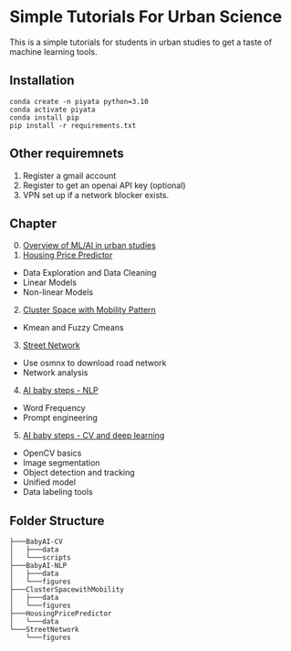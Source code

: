 # Simple Tutorials For Urban Science
This is a simple tutorials for students in urban studies to get a taste of machine learning tools.

## Installation
```
conda create -n piyata python=3.10
conda activate piyata
conda install pip
pip install -r requirements.txt
```
## Other requiremnets
1. Register a gmail account
2. Register to get an openai API key (optional)
3. VPN set up if a network blocker exists.

## Chapter
0. [Overview of ML/AI in urban studies](https://docs.google.com/presentation/d/1Qe5HpvrHvt2qUsnCyHGmEX-InD7OgYgSMav3nXh15ec/edit?usp=sharing)
1. [Housing Price Predictor](https://github.com/brookefzy/pitaya/tree/main/HousingPricePredictor)
* Data Exploration and Data Cleaning
* Linear Models
* Non-linear Models
2. [Cluster Space with Mobility Pattern](https://github.com/brookefzy/pitaya/tree/main/ClusterSpacewithMobility)
* Kmean and Fuzzy Cmeans
3. [Street Network](https://github.com/brookefzy/pitaya/tree/main/StreetNetwork)
* Use osmnx to download road network
* Network analysis
4. [AI baby steps - NLP](https://github.com/brookefzy/pitaya/tree/main/BabyAI-NLP)
* Word Frequency
* Prompt engineering
5. [AI baby steps - CV and deep learning](https://github.com/brookefzy/pitaya/tree/main/BabyAI-CV)
* OpenCV basics
* Image segmentation
* Object detection and tracking
* Unified model
* Data labeling tools

## Folder Structure
```
├───BabyAI-CV
│   ├───data
│   └───scripts
├───BabyAI-NLP
│   ├───data
│   └───figures
├───ClusterSpacewithMobility
│   ├───data
│   └───figures
├───HousingPricePredictor
│   └───data
└───StreetNetwork
    └───figures
```
